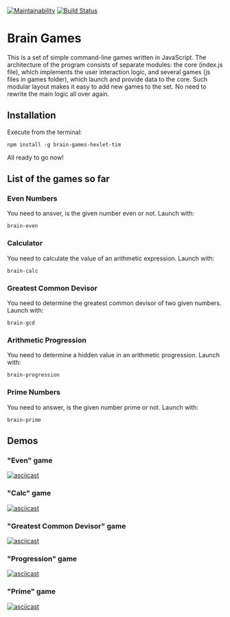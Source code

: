 [![Maintainability](https://api.codeclimate.com/v1/badges/84c3686447fd92abbccd/maintainability)](https://codeclimate.com/github/lastpatrol/project-lvl1-s462/maintainability)
[![Build Status](https://travis-ci.org/lastpatrol/project-lvl1-s462.svg?branch=master)](https://travis-ci.org/lastpatrol/project-lvl1-s462)

# Brain Games
This is a set of simple command-line games written in JavaScript. The architecture of the program consists of separate modules: the core (index.js file), which implements the user interaction logic, and several games (js files in games folder), which launch and provide data to the core. Such modular layout makes it easy to add new games to the set. No need to rewrite the main logic all over again. 


## Installation
Execute from the terminal:  
```
npm install -g brain-games-hexlet-tim
```  
All ready to go now!  

## List of the games so far
### Even Numbers  
You need to ansver, is the given number even or not. Launch with:   
```
brain-even
```

### Calculator  
You need to calculate the value of an arithmetic expression. Launch with:   
```
brain-calc
```


### Greatest Common Devisor  
You need to determine the greatest common devisor of two given numbers. Launch with:  
```
brain-gcd
```  


### Arithmetic Progression  
You need to determine a hidden value in an arithmetic progression. Launch with:  
```
brain-progression
```  


### Prime Numbers  
You need to answer, is the given number prime or not. Launch with:
```
brain-prime
```  


## Demos
### "Even" game
[![asciicast](https://asciinema.org/a/OY9JtvoMmajV6GaoLN7WJk1Or.svg)](https://asciinema.org/a/OY9JtvoMmajV6GaoLN7WJk1Or)

### "Calc" game
[![asciicast](https://asciinema.org/a/6njnDT94AFqnqpI7NQnsNWhLF.svg)](https://asciinema.org/a/6njnDT94AFqnqpI7NQnsNWhLF)

### "Greatest Common Devisor" game
[![asciicast](https://asciinema.org/a/KAAOhKMrrAIYKT9B5QypigFxb.svg)](https://asciinema.org/a/KAAOhKMrrAIYKT9B5QypigFxb)

### "Progression" game
[![asciicast](https://asciinema.org/a/NhA6m0VK7tQPXLCLWyubBVEXh.svg)](https://asciinema.org/a/NhA6m0VK7tQPXLCLWyubBVEXh)

### "Prime" game
[![asciicast](https://asciinema.org/a/wKI0sCHhfrzr6a7Zey0otbzwN.svg)](https://asciinema.org/a/wKI0sCHhfrzr6a7Zey0otbzwN)
